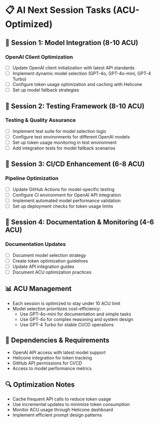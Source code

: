 # 📋 AI Next Session Tasks (ACU-Optimized)

## 🎯 Session 1: Model Integration (8-10 ACU)
### OpenAI Client Optimization
- [ ] Update OpenAI client initialization with latest API standards
- [ ] Implement dynamic model selection (GPT-4o, GPT-4o-mini, GPT-4 Turbo)
- [ ] Configure token usage optimization and caching with Helicone
- [ ] Set up model fallback strategies

## 🎯 Session 2: Testing Framework (8-10 ACU)
### Testing & Quality Assurance
- [ ] Implement test suite for model selection logic
- [ ] Configure test environments for different OpenAI models
- [ ] Set up token usage monitoring in test environment
- [ ] Add integration tests for model fallback scenarios

## 🎯 Session 3: CI/CD Enhancement (6-8 ACU)
### Pipeline Optimization
- [ ] Update GitHub Actions for model-specific testing
- [ ] Configure CI environment for OpenAI API integration
- [ ] Implement automated model performance validation
- [ ] Set up deployment checks for token usage limits

## 🎯 Session 4: Documentation & Monitoring (4-6 ACU)
### Documentation Updates
- [ ] Document model selection strategy
- [ ] Create token optimization guidelines
- [ ] Update API integration guides
- [ ] Document ACU optimization practices

## 📊 ACU Management
- Each session is optimized to stay under 10 ACU limit
- Model selection prioritizes cost-efficiency:
  - Use GPT-4o-mini for documentation and simple tasks
  - Use GPT-4o for complex reasoning and system design
  - Use GPT-4 Turbo for stable CI/CD operations

## 📅 Dependencies & Requirements
- OpenAI API access with latest model support
- Helicone integration for token tracking
- GitHub API permissions for CI/CD
- Access to model performance metrics

## 🔍 Optimization Notes
- Cache frequent API calls to reduce token usage
- Use incremental updates to minimize token consumption
- Monitor ACU usage through Helicone dashboard
- Implement efficient prompt design patterns
